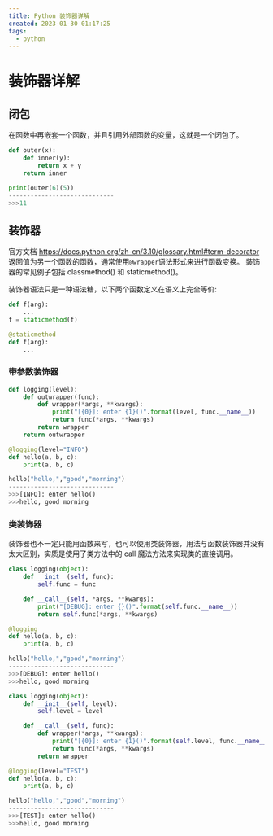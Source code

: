```yaml
---
title: Python 装饰器详解
created: 2023-01-30 01:17:25
tags:
  - python
---
```


# 装饰器详解

## 闭包

在函数中再嵌套一个函数，并且引用外部函数的变量，这就是一个闭包了。

```python
def outer(x):
    def inner(y):
        return x + y
    return inner

print(outer(6)(5))
-----------------------------
>>>11
```

## 装饰器

官方文档 <https://docs.python.org/zh-cn/3.10/glossary.html#term-decorator>
返回值为另一个函数的函数，通常使用`@wrapper`语法形式来进行函数变换。 装饰器的常见例子包括 classmethod() 和 staticmethod()。

装饰器语法只是一种语法糖，以下两个函数定义在语义上完全等价:

```python
def f(arg):
    ...
f = staticmethod(f)

@staticmethod
def f(arg):
    ...
```

### 带参数装饰器

```python
def logging(level):
    def outwrapper(func):
        def wrapper(*args, **kwargs):
            print("[{0}]: enter {1}()".format(level, func.__name__))
            return func(*args, **kwargs)
        return wrapper
    return outwrapper

@logging(level="INFO")
def hello(a, b, c):
    print(a, b, c)

hello("hello,","good","morning")
-----------------------------
>>>[INFO]: enter hello()
>>>hello, good morning
```

### 类装饰器

装饰器也不一定只能用函数来写，也可以使用类装饰器，用法与函数装饰器并没有太大区别，实质是使用了类方法中的 call 魔法方法来实现类的直接调用。

```python
class logging(object):
    def __init__(self, func):
        self.func = func

    def __call__(self, *args, **kwargs):
        print("[DEBUG]: enter {}()".format(self.func.__name__))
        return self.func(*args, **kwargs)

@logging
def hello(a, b, c):
    print(a, b, c)

hello("hello,","good","morning")
-----------------------------
>>>[DEBUG]: enter hello()
>>>hello, good morning
```

```python
class logging(object):
    def __init__(self, level):
        self.level = level

    def __call__(self, func):
        def wrapper(*args, **kwargs):
            print("[{0}]: enter {1}()".format(self.level, func.__name__))
            return func(*args, **kwargs)
        return wrapper

@logging(level="TEST")
def hello(a, b, c):
    print(a, b, c)

hello("hello,","good","morning")
-----------------------------
>>>[TEST]: enter hello()
>>>hello, good morning
```
